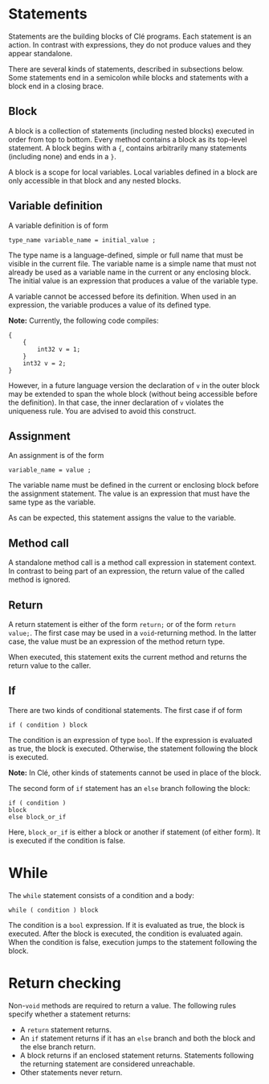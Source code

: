 # Statements

Statements are the building blocks of Clé programs.
Each statement is an action.
In contrast with expressions, they do not produce values and they appear standalone.

There are several kinds of statements, described in subsections below.
Some statements end in a semicolon while blocks and statements with a block end in a closing brace.


## Block
A block is a collection of statements (including nested blocks) executed in order from top to bottom.
Every method contains a block as its top-level statement.
A block begins with a `{`, contains arbitrarily many statements (including none) and ends in a `}`.

A block is a scope for local variables.
Local variables defined in a block are only accessible in that block and any nested blocks.


## Variable definition
A variable definition is of form
```
type_name variable_name = initial_value ;
```

The type name is a language-defined, simple or full name that must be visible in the current file.
The variable name is a simple name that must not already be used as a variable name in the current or any enclosing block.
The initial value is an expression that produces a value of the variable type.

A variable cannot be accessed before its definition.
When used in an expression, the variable produces a value of its defined type.

**Note:** Currently, the following code compiles:
```
{
    {
        int32 v = 1;
    }
    int32 v = 2;
}
```
However, in a future language version the declaration of `v` in the outer block may be extended to span the whole block (without being accessible before the definition).
In that case, the inner declaration of `v` violates the uniqueness rule.
You are advised to avoid this construct.


## Assignment
An assignment is of the form
```
variable_name = value ;
```

The variable name must be defined in the current or enclosing block before the assignment statement.
The value is an expression that must have the same type as the variable.

As can be expected, this statement assigns the value to the variable.


## Method call
A standalone method call is a method call expression in statement context.
In contrast to being part of an expression, the return value of the called method is ignored.


## Return
A return statement is either of the form `return;` or of the form `return value;`.
The first case may be used in a `void`-returning method.
In the latter case, the value must be an expression of the method return type.

When executed, this statement exits the current method and returns the return value to the caller.


## If
There are two kinds of conditional statements.
The first case if of form
```
if ( condition ) block
```

The condition is an expression of type `bool`.
If the expression is evaluated as true, the block is executed.
Otherwise, the statement following the block is executed.

**Note:** In Clé, other kinds of statements cannot be used in place of the block.

The second form of `if` statement has an `else` branch following the block:
```
if ( condition )
block
else block_or_if
```

Here, `block_or_if` is either a block or another if statement (of either form).
It is executed if the condition is false.


# While
The `while` statement consists of a condition and a body:
```
while ( condition ) block
```

The condition is a `bool` expression.
If it is evaluated as true, the block is executed.
After the block is executed, the condition is evaluated again.
When the condition is false, execution jumps to the statement following the block.


# Return checking
Non-`void` methods are required to return a value.
The following rules specify whether a statement returns:
- A `return` statement returns.
- An `if` statement returns if it has an `else` branch and both the block and the else branch return.
- A block returns if an enclosed statement returns. Statements following the returning statement are considered unreachable.
- Other statements never return.
